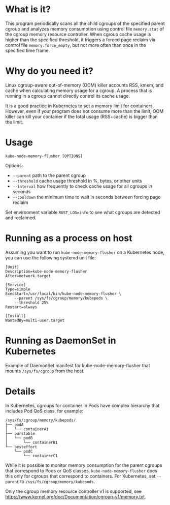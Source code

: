 # What is it?

This program periodically scans all the child cgroups of the specified parent cgroup and analyzes
memory consumption using control file `memory.stat` of the cgroup memory resource controller.
When cgroup cache usage is higher than the specified threshold, it triggers a forced page reclaim
via control file `memory.force_empty`, but not more often than once in the specified time frame.

# Why do you need it?

Linux cgroup-aware out-of-memory (OOM) killer accounts RSS, kmem, and cache when calculating memory usage for a cgroup.
A process that is running in a cgroup cannot directly control its cache usage.

It is a good practice in Kubernetes to set a memory limit for containers.
However, even if your program does not consume more than the limit, OOM killer can kill your
container if the total usage (RSS+cache) is bigger than the limit.

# Usage

`kube-node-memory-flusher [OPTIONS]`

Options:
- `--parent` path to the parent cgroup
- `--threshold` cache usage threshold in %, bytes, or other units
- `--interval` how frequently to check cache usage for all cgroups in seconds
- `--cooldown` the minimum time to wait in seconds between forcing page reclaim

Set environment variable `RUST_LOG=info` to see what cgroups are detected and reclaimed.

# Running as a process on host

Assuming you want to run `kube-node-memory-flusher` on a Kubernetes node, you can use the following
systemd unit file:


```
[Unit]
Description=kube-node-memory-flusher
After=network.target

[Service]
Type=simple
ExecStart=/usr/local/bin/kube-node-memory-flusher \
    --parent /sys/fs/cgroup/memory/kubepods \
    --threshold 25%
Restart=always

[Install]
WantedBy=multi-user.target
```

# Running as DaemonSet in Kubernetes

Example of DaemonSet manifest for kube-node-memory-flusher that mounts `/sys/fs/cgroup` from the host.

# Details

In Kubernetes, cgroups for container in Pods have complex hierarchy that includes Pod QoS class, for
example:

```
/sys/fs/cgroup/memory/kubepods/
├── podA
│   └── containerA1
├── burstable
│   └── podB
│       └── containerB1
└── besteffort
    └── podC
        └── containerC1
```

While it is possible to monitor memory consumption for the parent cgroups that correspond to Pods or
QoS classes, `kube-node-memory-flusher` does this only for cgroups that correspond to containers.
For Kubernetes, set `--parent` to `/sys/fs/cgroup/memory/kubepods`.

Only the cgroup memory resource controller v1 is supported, see
https://www.kernel.org/doc/Documentation/cgroup-v1/memory.txt.
